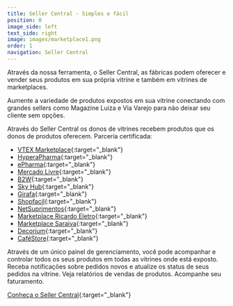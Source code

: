 ```yaml
---
title: Seller Central - Simples e fácil
position: 0
image_side: left
text_side: right
image: images/marketplace1.png
order: 1
navigation: Seller Central
---
```


Através da nossa ferramenta, o Seller Central, as fábricas podem oferecer e vender seus produtos em sua própria vitrine e também em vitrines de marketplaces.

Aumente a variedade de produtos expostos em sua vitrine conectando com grandes sellers como Magazine Luiza e Via Varejo para não deixar seu cliente sem opções.

Através do Seller Central os donos de vitrines recebem produtos que os donos de produtos oferecem. Parceria certificada:

* [VTEX Marketplace](http://vtex.com/br-pt/marketplace){:target="_blank"}
* [HyperaPharma](http://www.hyperapharma.com.br){:target="_blank"}
* [ePharma](http://epharma.com.br){:target="_blank"}
* [Mercado Livre](http://mercadolivre.com.br){:target="_blank"}
* [B2W](http://venda.americanasmarketplace.com.br){:target="_blank"}
* [Sky Hub](http://skyhub.com.br){:target="_blank"}
* [Girafa](http://www.girafa.com.br){:target="_blank"}
* [Shopfacil](http://www.shopfacil.com.br){:target="_blank"}
* [NetSuprimentos](http://www.netsuprimentos.com.br){:target="_blank"}
* [Marketplace Ricardo Eletro](http://www.ricardoeletro.com.br){:target="_blank"}
* [Marketplace Saraiva](http://www.saraiva.com.br){:target="_blank"} 
* [Decorium](){:target="_blank"}
* [CaféStore](http://www.cafestore.com.br){:target="_blank"}

Através de um único painel de gerenciamento, você pode acompanhar e controlar todos os seus produtos em todas as vitrines onde está exposto. Receba notificações sobre pedidos novos e atualize os status de seus pedidos na vitrine. Veja relatórios de vendas de produtos. Acompanhe seu faturamento.

[Conheça o Seller Central](http://sellercentral.click){:target="_blank"}